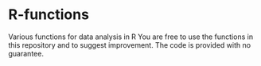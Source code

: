 # R-functions
Various functions for data analysis in R
You are free to use the functions in this repository and to suggest improvement. The code is provided with no guarantee.
